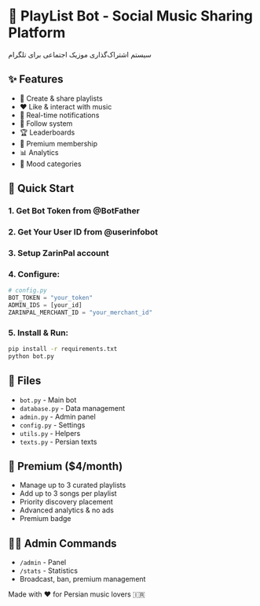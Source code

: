 # 🎵 PlayList Bot - Social Music Sharing Platform

سیستم اشتراک‌گذاری موزیک اجتماعی برای تلگرام

## ✨ Features

- 🎵 Create & share playlists
- ❤️ Like & interact with music
- 🔔 Real-time notifications  
- 👥 Follow system
- 🏆 Leaderboards
- 💎 Premium membership
- 📊 Analytics
- 🎯 Mood categories

## 🚀 Quick Start

### 1. Get Bot Token from @BotFather
### 2. Get Your User ID from @userinfobot  
### 3. Setup ZarinPal account
### 4. Configure:

```python
# config.py
BOT_TOKEN = "your_token"
ADMIN_IDS = [your_id]
ZARINPAL_MERCHANT_ID = "your_merchant_id"
```

### 5. Install & Run:

```bash
pip install -r requirements.txt
python bot.py
```

## 📁 Files

- `bot.py` - Main bot
- `database.py` - Data management
- `admin.py` - Admin panel
- `config.py` - Settings
- `utils.py` - Helpers
- `texts.py` - Persian texts

## 💎 Premium ($4/month)

- Manage up to 3 curated playlists
- Add up to 3 songs per playlist
- Priority discovery placement
- Advanced analytics & no ads
- Premium badge

## 👨‍💼 Admin Commands

- `/admin` - Panel
- `/stats` - Statistics
- Broadcast, ban, premium management

Made with ❤️ for Persian music lovers 🇮🇷